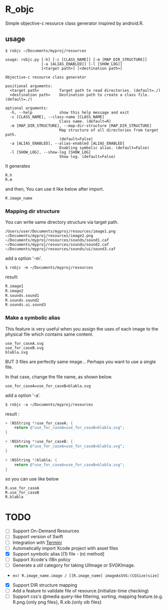 # R_objc
Simple objective-c resource class generator inspired by android.R.

## usage
```
$ robjc ~/Documents/myproj/resources
```
```
usage: robjc.py [-h] [-c [CLASS_NAME]] [-m [MAP_DIR_STRUCTURE]]
                [-a [ALIAS_ENABLED]] [-l [SHOW_LOG]]
                [<target path>] [<destination path>]

Objective-c resource class generator

positional arguments:
  <target path>         Target path to read directories. (default=./)
  <destination path>    Destination path to create a class file. (default=./)

optional arguments:
  -h, --help            show this help message and exit
  -c [CLASS_NAME], --class-name [CLASS_NAME]
                        Class name. (default=R)
  -m [MAP_DIR_STRUCTURE], --map-dir-structure [MAP_DIR_STRUCTURE]
                        Map structure of all directories from target path.
                        (default=False)
  -a [ALIAS_ENABLED], --alias-enabled [ALIAS_ENABLED]
                        Enabling symbolic alias. (default=False)
  -l [SHOW_LOG], --show-log [SHOW_LOG]
                        Show log. (default=False)
```
It generates
```
R.h
R.m
```

and then, You can use it like below after import.
```objective-c
R.image_name
```

### Mapping dir structure
You can write same directory structure via target path.
```
/Users/user/Documents/myproj/resources/image1.png
~/Documents/myproj/resources/image2.png
~/Documents/myproj/resources/sounds/sound1.caf
~/Documents/myproj/resources/sounds/sound2.caf
~/Documents/myproj/resources/sounds/ui/sound3.caf
```
add a option '-m'.
```
$ robjc -m ~/Documents/myproj/resources
```

result:
```objective-c
R.image1
R.image2
R.sounds.sound1
R.sounds.sound2
R.sounds.ui.sound3
```

### Make a symbolic alias
This feature is very useful when you assign the uses of each image to the physical file which contains same content.
```
use_for_caseA.svg
use_for_caseB.svg
blabla.svg
```

BUT 3 files are perfectly same image... Perhaps you want to use a single file.

In that case, change the file name, as shown below.

```
use_for_caseA=use_for_caseB=blabla.svg
```
add a option '-a'.
```
$ robjc -a ~/Documents/myproj/resources
```

result :
```objective-c
+ (NSString *)use_for_caseA; {
    return @"use_for_caseA=use_for_caseB=blabla.svg";
}

+ (NSString *)use_for_caseB; {
    return @"use_for_caseA=use_for_caseB=blabla.svg";
}

+ (NSString *)blabla; {
    return @"use_for_caseA=use_for_caseB=blabla.svg";
}

```

so you can use like below
```
R.use_for_caseA
R.use_for_caseB
R.blabla
```

# TODO
* [ ] Support On-Demand Resources
* [ ] Support version of Swift
* [ ] Integration with [Termini](https://github.com/metasmile/termini)
* [ ] Automatically import Xcode project with asset files
* [x] Support symbolic alias [(1) file - (n) method]
* [ ] Support Xcode's i18n policy
* [ ] Generate a util category for taking UIImage or SVGKImage.
* ```ex) R.image_name.image / [[R.image_name] imageAsSVG:(CGSize)size]```
* [x] Support DIR structure mapping
* [ ] Add a feature to validate file of resource.(initialize-time checking)
* [ ] Support css's @media query-like filtering, sorting, mapping feature.(e.g. R.png.{only png files}, R.xib.{only xib files}
